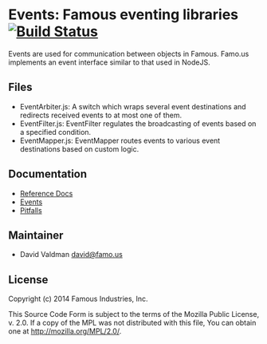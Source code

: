 Events: Famous eventing libraries [![Build Status](https://travis-ci.org/Famous/events.svg)](https://travis-ci.org/Famous/events)
=================================

Events are used for communication between objects in Famous.  Famo.us implements
an event interface similar to that used in NodeJS.


## Files

- EventArbiter.js: A switch which wraps several event destinations and redirects
  received events to at most one of them.
- EventFilter.js: EventFilter regulates the broadcasting of events based on a
  specified condition.
- EventMapper.js: EventMapper routes events to various event destinations based
  on custom logic.


## Documentation

- [Reference Docs][reference-documentation]
- [Events][events]
- [Pitfalls][pitfalls]


## Maintainer

- David Valdman <david@famo.us>


## License

Copyright (c) 2014 Famous Industries, Inc.

This Source Code Form is subject to the terms of the Mozilla Public License,
v. 2.0. If a copy of the MPL was not distributed with this file, You can obtain
one at http://mozilla.org/MPL/2.0/.


[reference-documentation]: http://famo.us/docs
[events]: http://famo.us/guides/dev/events.html
[pitfalls]: http://famo.us/guides/dev/pitfalls.html

